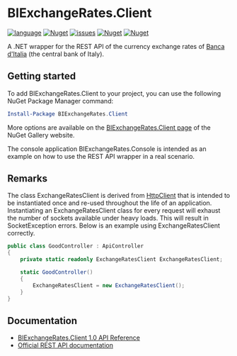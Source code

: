 # BIExchangeRates.Client

[![language](https://img.shields.io/github/languages/top/maurizuki/BIExchangeRates.Client)](https://github.com/maurizuki/BIExchangeRates.Client)
[![Nuget](https://img.shields.io/github/workflow/status/maurizuki/BIExchangeRates.Client/publish%20to%20nuget)](https://github.com/maurizuki/BIExchangeRates.Client/actions)
[![issues](https://img.shields.io/github/issues/maurizuki/BIExchangeRates.Client)](https://github.com/maurizuki/BIExchangeRates.Client/issues)
[![Nuget](https://img.shields.io/nuget/v/BIExchangeRates.Client)](https://www.nuget.org/packages/BIExchangeRates.Client)
[![Nuget](https://img.shields.io/nuget/dt/BIExchangeRates.Client)](https://www.nuget.org/packages/BIExchangeRates.Client)

A .NET wrapper for the REST API of the currency exchange rates of [Banca d'Italia](https://tassidicambio.bancaditalia.it) (the central bank of Italy).

## Getting started

To add BIExchangeRates.Client to your project, you can use the following NuGet Package Manager command:

```PowerShell
Install-Package BIExchangeRates.Client
```

More options are available on the [BIExchangeRates.Client page](https://www.nuget.org/packages/BIExchangeRates.Client) of the NuGet Gallery website.

The console application BIExchangeRates.Console is intended as an example on how to use the REST API wrapper in a real scenario.

## Remarks

The class ExchangeRatesClient is derived from [HttpClient](https://docs.microsoft.com/dotnet/api/system.net.http.httpclient) that is intended to be instantiated once and re-used throughout the life of an application. Instantiating an ExchangeRatesClient class for every request will exhaust the number of sockets available under heavy loads. This will result in SocketException errors. Below is an example using ExchangeRatesClient correctly.

```C#
public class GoodController : ApiController
{
    private static readonly ExchangeRatesClient ExchangeRatesClient;

    static GoodController()
    {
        ExchangeRatesClient = new ExchangeRatesClient();
    }
}
```

## Documentation

* [BIExchangeRates.Client 1.0 API Reference](https://github.com/maurizuki/BIExchangeRates.Client/wiki/BIExchangeRates.Client-1.0)
* [Official REST API documentation](https://tassidicambio.bancaditalia.it/terzevalute-wf-ui-web/assets/files/Operating_Instructions.pdf)
